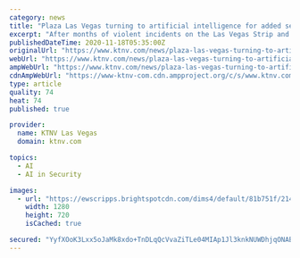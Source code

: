 ```yaml
---
category: news
title: "Plaza Las Vegas turning to artificial intelligence for added security"
excerpt: "After months of violent incidents on the Las Vegas Strip and downtown The Plaza hotel-casino is turning to artificial intelligence."
publishedDateTime: 2020-11-18T05:35:00Z
originalUrl: "https://www.ktnv.com/news/plaza-las-vegas-turning-to-artificial-intelligence-for-added-security"
webUrl: "https://www.ktnv.com/news/plaza-las-vegas-turning-to-artificial-intelligence-for-added-security"
ampWebUrl: "https://www.ktnv.com/news/plaza-las-vegas-turning-to-artificial-intelligence-for-added-security?_amp=true"
cdnAmpWebUrl: "https://www-ktnv-com.cdn.ampproject.org/c/s/www.ktnv.com/news/plaza-las-vegas-turning-to-artificial-intelligence-for-added-security?_amp=true"
type: article
quality: 74
heat: 74
published: true

provider:
  name: KTNV Las Vegas
  domain: ktnv.com

topics:
  - AI
  - AI in Security

images:
  - url: "https://ewscripps.brightspotcdn.com/dims4/default/81b751f/2147483647/strip/true/crop/1166x656+0+8/resize/1280x720!/quality/90/?url=http%3A%2F%2Fewscripps-brightspot.s3.amazonaws.com%2F5f%2F79%2F1e0f07ad4f8ba8e43d8c70829010%2Fpatscan.PNG"
    width: 1280
    height: 720
    isCached: true

secured: "YyfXOoK3Lxx5oJaMk8xdo+TnDLqQcVvaZiTLe04MIAp1Jl3knkNUWDhjqONABRQjlahrgA1K5OVcqrRf+iixENSH+PIi3poEV7z1fGqt15Le0HQI7MUvnGcSHEfdQE06P7A9w83YlKTwiphLegZRkiOlQy5N3iDta26Y026l2+sp7RLCA95wL5G147RCF0OSuqGu/7BmsXa07+MrpyRoRocH5vXE8WQafnKlxIaiHjWz4yMXL6RE6ev58Zw3bE9YaEW0ktklsh/Tgf/NUZEjIBbbd9EVe8RrQXUArkZiQb742QSs31iWD3zypFgve/hI2f+5v3YjL5Sg6FhHhiGDxSBJ/l2GHpD+Tv6q4QQpcLM=;Trfc8otpwCzhILCkx7ggkg=="
---
```


